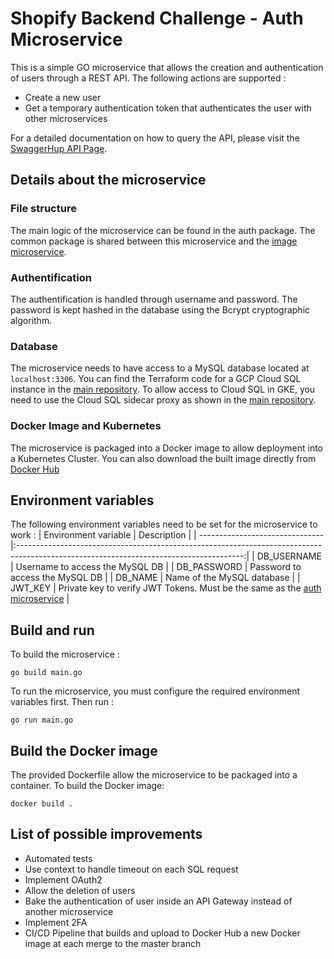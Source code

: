 # Shopify Backend Challenge - Auth Microservice
This is a simple GO microservice that allows the creation and authentication of users through a REST API. The following actions are supported :
 - Create a new user
 - Get a temporary authentication token that authenticates the user with other microservices

For a detailed documentation on how to query the API, please visit the [SwaggerHup API Page](https://app.swaggerhub.com/apis-docs/wtrep/shopify-images-repo/1.0.0).

## Details about the microservice
### File structure
The main logic of the microservice can be found in the auth package. The common package is shared between this microservice and the [image microservice](https://github.com/wtrep/shopify-backend-challenge-image).

### Authentification
The authentification is handled through username and password. The password is kept hashed in the database using the Bcrypt cryptographic algorithm.

### Database
The microservice needs to have access to a MySQL database located at `localhost:3306`. You can find the Terraform code for a GCP Cloud SQL instance in the [main repository](https://github.com/wtrep/shopify-backend-challenge/tree/master/terraform/cloud_sql). To allow access to Cloud SQL in GKE, you need to use the Cloud SQL sidecar proxy as shown in the [main
repository](https://github.com/wtrep/shopify-backend-challenge/blob/master/kubernetes/image-microservice-deployment.yml).


### Docker Image and Kubernetes
The microservice is packaged into a Docker image to allow deployment into a Kubernetes Cluster. You can also download the built image directly from [Docker Hub](https://hub.docker.com/r/wtrep/shopify-backend-challenge-auth)

## Environment variables
The following environment variables need to be set for the microservice to work :
| Environment variable           | Description                                                                                                                            |
| -------------------------------|:--------------------------------------------------------------------------------------------------------------------------------------:|
| DB_USERNAME                    | Username to access the MySQL DB                                                                                                        |
| DB_PASSWORD                    | Password to access the MySQL DB                                                                                                        |
| DB_NAME                        | Name of the MySQL database                                                                                                             |
| JWT_KEY                        | Private key to verify JWT Tokens. Must be the same as the [auth microservice](https://github.com/wtrep/shopify-backend-challenge-auth) |

## Build and run
To build the microservice : 
```
go build main.go
```

To run the microservice, you must configure the required environment variables first. Then run :
```
go run main.go
```

## Build the Docker image
The provided Dockerfile allow the microservice to be packaged into a container. To build the Docker image:
```
docker build .
```

## List of possible improvements 
 * Automated tests
 * Use context to handle timeout on each SQL request
 * Implement OAuth2
 * Allow the deletion of users
 * Bake the authentication of user inside an API Gateway instead of another microservice
 * Implement 2FA
 * CI/CD Pipeline that builds and upload to Docker Hub a new Docker image at each merge to the master branch

